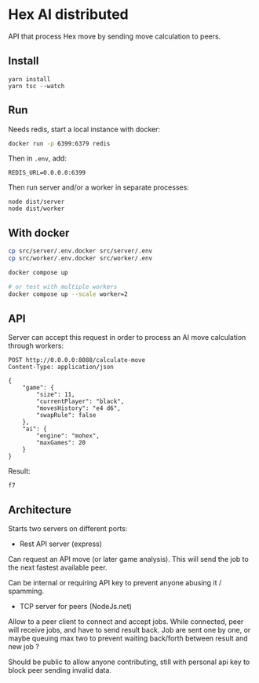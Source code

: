 # Hex AI distributed

API that process Hex move by sending move calculation to peers.

## Install

```
yarn install
yarn tsc --watch
```

## Run

Needs redis, start a local instance with docker:

``` bash
docker run -p 6399:6379 redis
```

Then in `.env`, add:

```
REDIS_URL=0.0.0.0:6399
```

Then run server and/or a worker in separate processes:

```
node dist/server
node dist/worker
```

## With docker

``` bash
cp src/server/.env.docker src/server/.env
cp src/worker/.env.docker src/worker/.env

docker compose up

# or test with multiple workers
docker compose up --scale worker=2
```

## API

Server can accept this request in order to process an AI move calculation through workers:

```
POST http://0.0.0.0:8088/calculate-move
Content-Type: application/json

{
    "game": {
        "size": 11,
        "currentPlayer": "black",
        "movesHistory": "e4 d6",
        "swapRule": false
    },
    "ai": {
        "engine": "mohex",
        "maxGames": 20
    }
}
```

Result:

```
f7
```

## Architecture

Starts two servers on different ports:

- Rest API server (express)

Can request an API move (or later game analysis).
This will send the job to the next fastest available peer.

Can be internal or requiring API key to prevent anyone abusing it / spamming.

- TCP server for peers (NodeJs.net)

Allow to a peer client to connect and accept jobs.
While connected, peer will receive jobs, and have to send result back.
Job are sent one by one, or maybe queuing max two to prevent waiting back/forth between result and new job ?

Should be public to allow anyone contributing, still with personal api key to block peer sending invalid data.
